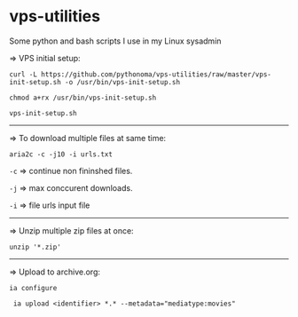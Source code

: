 # vps-utilities

Some python and bash scripts I use in my Linux sysadmin

=> VPS initial setup:

```
curl -L https://github.com/pythonoma/vps-utilities/raw/master/vps-init-setup.sh -o /usr/bin/vps-init-setup.sh

chmod a+rx /usr/bin/vps-init-setup.sh 

vps-init-setup.sh
```

-------------------------------------------------------------
=> To download multiple files at same time:

```aria2c -c -j10 -i urls.txt```

```-c``` => continue non fininshed files.

```-j``` => max conccurent downloads.

```-i``` => file urls input file


-------------------------------------------------------------
=> Unzip multiple zip files at once:

```unzip '*.zip'```


-------------------------------------------------------------
=> Upload to archive.org:

```ia configure```
```
 ia upload <identifier> *.* --metadata="mediatype:movies"
```
